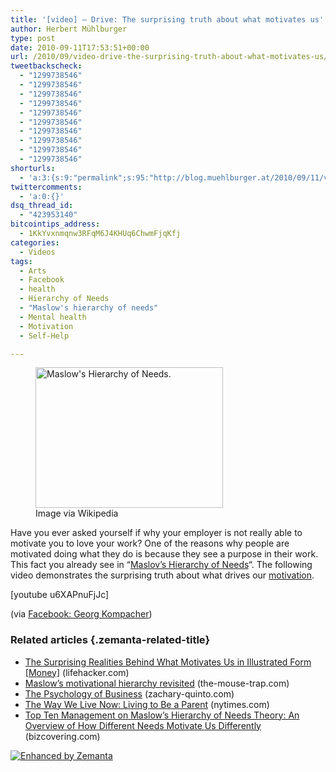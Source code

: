 ```yaml
---
title: '[video] – Drive: The surprising truth about what motivates us'
author: Herbert Mühlburger
type: post
date: 2010-09-11T17:53:51+00:00
url: /2010/09/video-drive-the-surprising-truth-about-what-motivates-us/
tweetbackscheck:
  - "1299738546"
  - "1299738546"
  - "1299738546"
  - "1299738546"
  - "1299738546"
  - "1299738546"
  - "1299738546"
  - "1299738546"
  - "1299738546"
  - "1299738546"
shorturls:
  - 'a:3:{s:9:"permalink";s:95:"http://blog.muehlburger.at/2010/09/11/video-drive-the-surprising-truth-about-what-motivates-us/";s:7:"tinyurl";s:26:"http://tinyurl.com/5uqlbj4";s:4:"isgd";s:19:"http://is.gd/2UsUor";}'
twittercomments:
  - 'a:0:{}'
dsq_thread_id:
  - "423953140"
bitcointips_address:
  - 1KkYvxnmqnw3RFqM6J4KHUq6ChwmFjqKfj
categories:
  - Videos
tags:
  - Arts
  - Facebook
  - health
  - Hierarchy of Needs
  - "Maslow's hierarchy of needs"
  - Mental health
  - Motivation
  - Self-Help

---
```

<div class="zemanta-img">
  <figure style="width: 300px" class="wp-caption aligncenter"><a href="http://commons.wikipedia.org/wiki/File:Maslow%27s_Hierarchy_of_Needs.svg"><img title="Maslow's Hierarchy of Needs." src="http://upload.wikimedia.org/wikipedia/commons/thumb/6/60/Maslow%27s_Hierarchy_of_Needs.svg/300px-Maslow%27s_Hierarchy_of_Needs.svg.png" alt="Maslow's Hierarchy of Needs." width="300" height="225" /></a><figcaption class="wp-caption-text">Image via Wikipedia</figcaption></figure>
</div>

Have you ever asked yourself if why your employer is not really able to motivate you to love your work? One of the reasons why people are motivated doing what they do is because they see a purpose in their work. This fact you already see in &#8220;<a title="Maslov's Hierarchy of Needs" href="http://en.wikipedia.org/wiki/Maslow%27s_hierarchy_of_needs" target="_blank">Maslov&#8217;s Hierarchy of Needs</a>&#8220;. The following video demonstrates the surprising truth about what drives our <a class="zem_slink" title="Motivation" rel="wikipedia" href="http://en.wikipedia.org/wiki/Motivation">motivation</a>.

[youtube u6XAPnuFjJc]

(via <a title="Facebook - Georg Kompacher" href="http://www.facebook.com/kompacher" target="_blank">Facebook: Georg Kompacher</a>)

### Related articles {.zemanta-related-title}

<ul class="zemanta-article-ul">
  <li class="zemanta-article-ul-li">
    <a href="http://lifehacker.com/5550373/the-surprising-realities-behind-what-motivates-us-in-illustrated-form">The Surprising Realities Behind What Motivates Us in Illustrated Form [Money]</a> (lifehacker.com)
  </li>
  <li class="zemanta-article-ul-li">
    <a href="http://the-mouse-trap.com/2010/09/05/maslows-motivational-hierarchy-revisited/">Maslow&#8217;s motivational hierarchy revisited</a> (the-mouse-trap.com)
  </li>
  <li class="zemanta-article-ul-li">
    <a href="http://www.zachary-quinto.com/2010/09/the-psychology-of-business/">The Psychology of Business</a> (zachary-quinto.com)
  </li>
  <li class="zemanta-article-ul-li">
    <a href="http://www10.nytimes.com/2010/09/12/magazine/12fob-wwln-t.html?_r=5">The Way We Live Now: Living to Be a Parent</a> (nytimes.com)
  </li>
  <li class="zemanta-article-ul-li">
    <a href="http://bizcovering.com/management/top-ten-management-on-maslows-hierarchy-of-needs-theory-an-overview-of-how-different-needs-motivate-us-differently/">Top Ten Management on Maslow&#8217;s Hierarchy of Needs Theory: An Overview of How Different Needs Motivate Us Differently</a> (bizcovering.com)
  </li>
</ul>

<div class="zemanta-pixie">
  <a class="zemanta-pixie-a" title="Enhanced by Zemanta" href="http://www.zemanta.com/"><img class="zemanta-pixie-img" src="http://img.zemanta.com/zemified_e.png?x-id=2bdc3ddb-2a27-4834-b4a6-744922720791" alt="Enhanced by Zemanta" /></a><span class="zem-script more-related pretty-attribution"></span>
</div>
